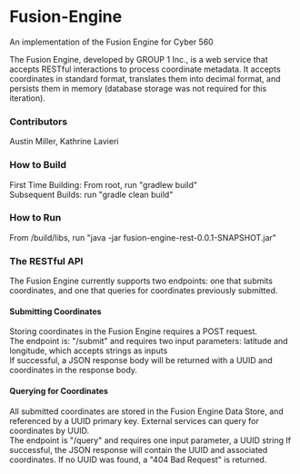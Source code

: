 # Fusion-Engine
An implementation of the Fusion Engine for Cyber 560

The Fusion Engine, developed by GROUP 1 Inc., is a web service that accepts RESTful interactions to process coordinate metadata. 
It accepts coordinates in standard format, translates them into decimal format, and persists them in memory (database storage was not required for this iteration). 
### Contributors
Austin Miller,
Kathrine Lavieri
### How to Build
First Time Building: From root, run "gradlew build" </br>
Subsequent Builds: run "gradle clean build" 
### How to Run
From /build/libs, run "java -jar fusion-engine-rest-0.0.1-SNAPSHOT.jar" 
### The RESTful API
The Fusion Engine currently supports two endpoints: one that submits coordinates, and one that queries for coordinates previously submitted. 
#### Submitting Coordinates 
Storing coordinates in the Fusion Engine requires a POST request. </br>
The endpoint is: "/submit" and requires two input parameters: latitude and longitude, which accepts strings as inputs </br>
If successful, a JSON response body will be returned with a UUID and coordinates in the response body. </br>
#### Querying for Coordinates
All submitted coordinates are stored in the Fusion Engine Data Store, and referenced by a UUID primary key. 
External services can query for coordinates by UUID. </br>
The endpoint is "/query" and requires one input parameter, a UUID string 
If successful, the JSON response will contain the UUID and associated coordinates. 
If no UUID was found, a "404 Bad Request" is returned. 

